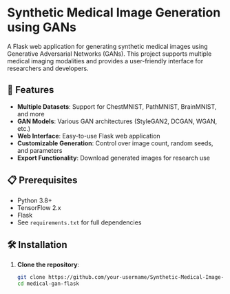 # Synthetic Medical Image Generation using GANs

A Flask web application for generating synthetic medical images using Generative Adversarial Networks (GANs). This project supports multiple medical imaging modalities and provides a user-friendly interface for researchers and developers.

## 🚀 Features

- **Multiple Datasets**: Support for ChestMNIST, PathMNIST, BrainMNIST, and more
- **GAN Models**: Various GAN architectures (StyleGAN2, DCGAN, WGAN, etc.)
- **Web Interface**: Easy-to-use Flask web application
- **Customizable Generation**: Control over image count, random seeds, and parameters
- **Export Functionality**: Download generated images for research use

## 📋 Prerequisites

- Python 3.8+
- TensorFlow 2.x
- Flask
- See `requirements.txt` for full dependencies

## 🛠️ Installation

1. **Clone the repository**:
   ```bash
   git clone https://github.com/your-username/Synthetic-Medical-Image-Generator.git
   cd medical-gan-flask
